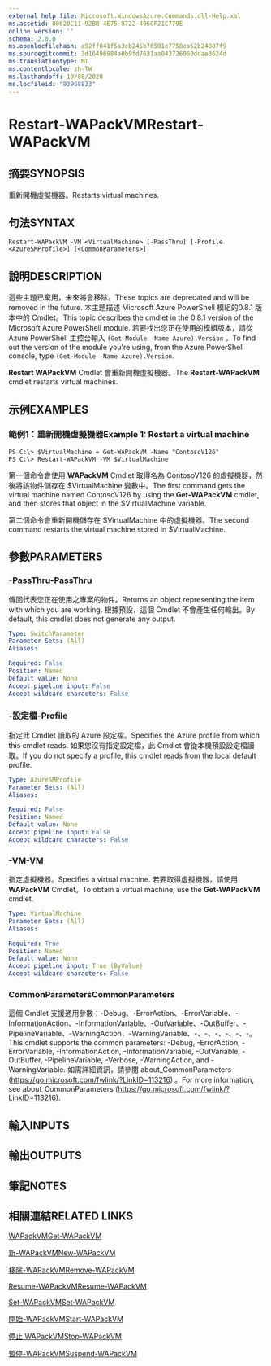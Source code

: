 ```yaml
---
external help file: Microsoft.WindowsAzure.Commands.dll-Help.xml
ms.assetid: 80820C11-92BB-4E75-8722-496CF21C779E
online version: ''
schema: 2.0.0
ms.openlocfilehash: a92ff041f5a3eb245b76501e7758ca62b24887f9
ms.sourcegitcommit: 3d16496984a0b9fd7631aa043726060ddae3624d
ms.translationtype: MT
ms.contentlocale: zh-TW
ms.lasthandoff: 10/08/2020
ms.locfileid: "93968833"
---
```

# <span data-ttu-id="771c5-101">Restart-WAPackVM</span><span class="sxs-lookup"><span data-stu-id="771c5-101">Restart-WAPackVM</span></span>

## <span data-ttu-id="771c5-102">摘要</span><span class="sxs-lookup"><span data-stu-id="771c5-102">SYNOPSIS</span></span>
<span data-ttu-id="771c5-103">重新開機虛擬機器。</span><span class="sxs-lookup"><span data-stu-id="771c5-103">Restarts virtual machines.</span></span>

## <span data-ttu-id="771c5-104">句法</span><span class="sxs-lookup"><span data-stu-id="771c5-104">SYNTAX</span></span>

```
Restart-WAPackVM -VM <VirtualMachine> [-PassThru] [-Profile <AzureSMProfile>] [<CommonParameters>]
```

## <span data-ttu-id="771c5-105">說明</span><span class="sxs-lookup"><span data-stu-id="771c5-105">DESCRIPTION</span></span>
<span data-ttu-id="771c5-106">這些主題已棄用，未來將會移除。</span><span class="sxs-lookup"><span data-stu-id="771c5-106">These topics are deprecated and will be removed in the future.</span></span>
<span data-ttu-id="771c5-107">本主題描述 Microsoft Azure PowerShell 模組的0.8.1 版本中的 Cmdlet。</span><span class="sxs-lookup"><span data-stu-id="771c5-107">This topic describes the cmdlet in the 0.8.1 version of the Microsoft Azure PowerShell module.</span></span>
<span data-ttu-id="771c5-108">若要找出您正在使用的模組版本，請從 Azure PowerShell 主控台輸入 `(Get-Module -Name Azure).Version` 。</span><span class="sxs-lookup"><span data-stu-id="771c5-108">To find out the version of the module you're using, from the Azure PowerShell console, type `(Get-Module -Name Azure).Version`.</span></span>

<span data-ttu-id="771c5-109">**Restart WAPackVM** Cmdlet 會重新開機虛擬機器。</span><span class="sxs-lookup"><span data-stu-id="771c5-109">The **Restart-WAPackVM** cmdlet restarts virtual machines.</span></span>

## <span data-ttu-id="771c5-110">示例</span><span class="sxs-lookup"><span data-stu-id="771c5-110">EXAMPLES</span></span>

### <span data-ttu-id="771c5-111">範例1：重新開機虛擬機器</span><span class="sxs-lookup"><span data-stu-id="771c5-111">Example 1: Restart a virtual machine</span></span>
```
PS C:\> $VirtualMachine = Get-WAPackVM -Name "ContosoV126"
PS C:\> Restart-WAPackVM -VM $VirtualMachine
```

<span data-ttu-id="771c5-112">第一個命令會使用 **WAPackVM** Cmdlet 取得名為 ContosoV126 的虛擬機器，然後將該物件儲存在 $VirtualMachine 變數中。</span><span class="sxs-lookup"><span data-stu-id="771c5-112">The first command gets the virtual machine named ContosoV126 by using the **Get-WAPackVM** cmdlet, and then stores that object in the $VirtualMachine variable.</span></span>

<span data-ttu-id="771c5-113">第二個命令會重新開機儲存在 $VirtualMachine 中的虛擬機器。</span><span class="sxs-lookup"><span data-stu-id="771c5-113">The second command restarts the virtual machine stored in $VirtualMachine.</span></span>

## <span data-ttu-id="771c5-114">參數</span><span class="sxs-lookup"><span data-stu-id="771c5-114">PARAMETERS</span></span>

### <span data-ttu-id="771c5-115">-PassThru</span><span class="sxs-lookup"><span data-stu-id="771c5-115">-PassThru</span></span>
<span data-ttu-id="771c5-116">傳回代表您正在使用之專案的物件。</span><span class="sxs-lookup"><span data-stu-id="771c5-116">Returns an object representing the item with which you are working.</span></span>
<span data-ttu-id="771c5-117">根據預設，這個 Cmdlet 不會產生任何輸出。</span><span class="sxs-lookup"><span data-stu-id="771c5-117">By default, this cmdlet does not generate any output.</span></span>

```yaml
Type: SwitchParameter
Parameter Sets: (All)
Aliases:

Required: False
Position: Named
Default value: None
Accept pipeline input: False
Accept wildcard characters: False
```

### <span data-ttu-id="771c5-118">-設定檔</span><span class="sxs-lookup"><span data-stu-id="771c5-118">-Profile</span></span>
<span data-ttu-id="771c5-119">指定此 Cmdlet 讀取的 Azure 設定檔。</span><span class="sxs-lookup"><span data-stu-id="771c5-119">Specifies the Azure profile from which this cmdlet reads.</span></span>
<span data-ttu-id="771c5-120">如果您沒有指定設定檔，此 Cmdlet 會從本機預設設定檔讀取。</span><span class="sxs-lookup"><span data-stu-id="771c5-120">If you do not specify a profile, this cmdlet reads from the local default profile.</span></span>

```yaml
Type: AzureSMProfile
Parameter Sets: (All)
Aliases:

Required: False
Position: Named
Default value: None
Accept pipeline input: False
Accept wildcard characters: False
```

### <span data-ttu-id="771c5-121">-VM</span><span class="sxs-lookup"><span data-stu-id="771c5-121">-VM</span></span>
<span data-ttu-id="771c5-122">指定虛擬機器。</span><span class="sxs-lookup"><span data-stu-id="771c5-122">Specifies a virtual machine.</span></span>
<span data-ttu-id="771c5-123">若要取得虛擬機器，請使用 **WAPackVM** Cmdlet。</span><span class="sxs-lookup"><span data-stu-id="771c5-123">To obtain a virtual machine, use the **Get-WAPackVM** cmdlet.</span></span>

```yaml
Type: VirtualMachine
Parameter Sets: (All)
Aliases:

Required: True
Position: Named
Default value: None
Accept pipeline input: True (ByValue)
Accept wildcard characters: False
```

### <span data-ttu-id="771c5-124">CommonParameters</span><span class="sxs-lookup"><span data-stu-id="771c5-124">CommonParameters</span></span>
<span data-ttu-id="771c5-125">這個 Cmdlet 支援通用參數：-Debug、-ErrorAction、-ErrorVariable、-InformationAction、-InformationVariable、-OutVariable、-OutBuffer、-PipelineVariable、-WarningAction、-WarningVariable、-、-、-、-、-、-。</span><span class="sxs-lookup"><span data-stu-id="771c5-125">This cmdlet supports the common parameters: -Debug, -ErrorAction, -ErrorVariable, -InformationAction, -InformationVariable, -OutVariable, -OutBuffer, -PipelineVariable, -Verbose, -WarningAction, and -WarningVariable.</span></span> <span data-ttu-id="771c5-126">如需詳細資訊，請參閱 about_CommonParameters (https://go.microsoft.com/fwlink/?LinkID=113216) 。</span><span class="sxs-lookup"><span data-stu-id="771c5-126">For more information, see about_CommonParameters (https://go.microsoft.com/fwlink/?LinkID=113216).</span></span>

## <span data-ttu-id="771c5-127">輸入</span><span class="sxs-lookup"><span data-stu-id="771c5-127">INPUTS</span></span>

## <span data-ttu-id="771c5-128">輸出</span><span class="sxs-lookup"><span data-stu-id="771c5-128">OUTPUTS</span></span>

## <span data-ttu-id="771c5-129">筆記</span><span class="sxs-lookup"><span data-stu-id="771c5-129">NOTES</span></span>

## <span data-ttu-id="771c5-130">相關連結</span><span class="sxs-lookup"><span data-stu-id="771c5-130">RELATED LINKS</span></span>

[<span data-ttu-id="771c5-131">WAPackVM</span><span class="sxs-lookup"><span data-stu-id="771c5-131">Get-WAPackVM</span></span>](./Get-WAPackVM.md)

[<span data-ttu-id="771c5-132">新-WAPackVM</span><span class="sxs-lookup"><span data-stu-id="771c5-132">New-WAPackVM</span></span>](./New-WAPackVM.md)

[<span data-ttu-id="771c5-133">移除-WAPackVM</span><span class="sxs-lookup"><span data-stu-id="771c5-133">Remove-WAPackVM</span></span>](./Remove-WAPackVM.md)

[<span data-ttu-id="771c5-134">Resume-WAPackVM</span><span class="sxs-lookup"><span data-stu-id="771c5-134">Resume-WAPackVM</span></span>](./Resume-WAPackVM.md)

[<span data-ttu-id="771c5-135">Set-WAPackVM</span><span class="sxs-lookup"><span data-stu-id="771c5-135">Set-WAPackVM</span></span>](./Set-WAPackVM.md)

[<span data-ttu-id="771c5-136">開始-WAPackVM</span><span class="sxs-lookup"><span data-stu-id="771c5-136">Start-WAPackVM</span></span>](./Start-WAPackVM.md)

[<span data-ttu-id="771c5-137">停止 WAPackVM</span><span class="sxs-lookup"><span data-stu-id="771c5-137">Stop-WAPackVM</span></span>](./Stop-WAPackVM.md)

[<span data-ttu-id="771c5-138">暫停-WAPackVM</span><span class="sxs-lookup"><span data-stu-id="771c5-138">Suspend-WAPackVM</span></span>](./Suspend-WAPackVM.md)


